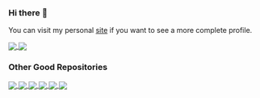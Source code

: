 
### Hi there :wave:

You can visit my personal [site](https://www.mendrugory.com/) if you want to see a more complete profile.


<a href="https://github.com/mendrugory">
  <img align="center" src="https://github-readme-stats.vercel.app/api/top-langs?username=mendrugory&show_icons=true&count_private=true&hide=elm,css,javascript,html&langs_count=10&layout=compact" />
  <img align="center" src="https://github-readme-stats.vercel.app/api?username=mendrugory&show_icons=true&count_private=true" />
</a>


<h3> Other Good Repositories </h3>
<a href="https://github.com/mendrugory?tab=repositories&q=&type=&language=elixir">
  <img align="center" src="https://github-readme-stats.vercel.app/api/pin?username=mendrugory&repo=nodex" />
  <img align="center" src="https://github-readme-stats.vercel.app/api/pin?username=mendrugory&repo=enchufeweb" />
</a>


<a href="https://github.com/mendrugory?tab=repositories&q=&type=&language=python">
  <img align="center" src="https://github-readme-stats.vercel.app/api/pin?username=mendrugory&repo=cartografo" />
  <img align="center" src="https://github-readme-stats.vercel.app/api/pin?username=mendrugory&repo=jenkins-porter" />
</a>

<a href="https://github.com/mendrugory?tab=repositories&q=&type=source">
  <img align="center" src="https://github-readme-stats.vercel.app/api/pin?username=mendrugory&repo=comiccon" />
  <img align="center" src="https://github-readme-stats.vercel.app/api/pin?username=mendrugory&repo=kubernetes-vagrant" />
</a>




<!--
**mendrugory/mendrugory** is a ✨ _special_ ✨ repository because its `README.md` (this file) appears on your GitHub profile.

Here are some ideas to get you started:

- 🔭 I’m currently working on ...
- 🌱 I’m currently learning ...
- 👯 I’m looking to collaborate on ...
- 🤔 I’m looking for help with ...
- 💬 Ask me about ...
- 📫 How to reach me: ...
- 😄 Pronouns: ...
- ⚡ Fun fact: ...
-->

